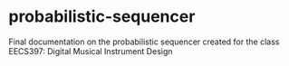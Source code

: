 # probabilistic-sequencer
Final documentation on the probabilistic sequencer created for the class EECS397: Digital Musical Instrument Design
